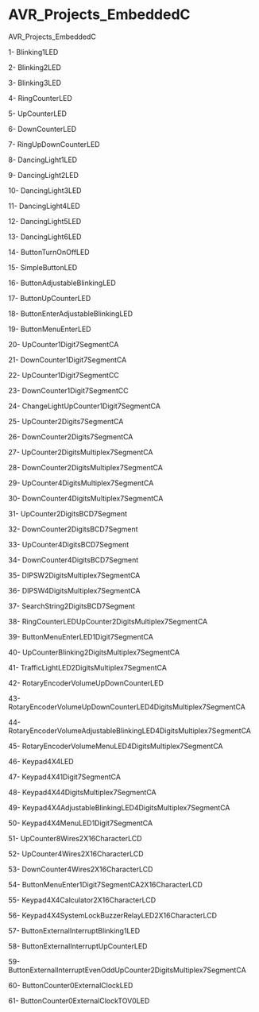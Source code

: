 # AVR_Projects_EmbeddedC
AVR_Projects_EmbeddedC

1- Blinking1LED

2- Blinking2LED

3- Blinking3LED

4- RingCounterLED

5- UpCounterLED

6- DownCounterLED

7- RingUpDownCounterLED

8- DancingLight1LED

9- DancingLight2LED

10- DancingLight3LED

11- DancingLight4LED

12- DancingLight5LED

13- DancingLight6LED

14- ButtonTurnOnOffLED

15- SimpleButtonLED

16- ButtonAdjustableBlinkingLED

17- ButtonUpCounterLED

18- ButtonEnterAdjustableBlinkingLED

19- ButtonMenuEnterLED

20- UpCounter1Digit7SegmentCA

21- DownCounter1Digit7SegmentCA

22- UpCounter1Digit7SegmentCC

23- DownCounter1Digit7SegmentCC

24- ChangeLightUpCounter1Digit7SegmentCA

25- UpCounter2Digits7SegmentCA

26- DownCounter2Digits7SegmentCA

27- UpCounter2DigitsMultiplex7SegmentCA

28- DownCounter2DigitsMultiplex7SegmentCA

29- UpCounter4DigitsMultiplex7SegmentCA

30- DownCounter4DigitsMultiplex7SegmentCA

31- UpCounter2DigitsBCD7Segment

32- DownCounter2DigitsBCD7Segment

33- UpCounter4DigitsBCD7Segment

34- DownCounter4DigitsBCD7Segment

35- DIPSW2DigitsMultiplex7SegmentCA

36- DIPSW4DigitsMultiplex7SegmentCA

37- SearchString2DigitsBCD7Segment

38- RingCounterLEDUpCounter2DigitsMultiplex7SegmentCA

39- ButtonMenuEnterLED1Digit7SegmentCA

40- UpCounterBlinking2DigitsMultiplex7SegmentCA

41- TrafficLightLED2DigitsMultiplex7SegmentCA

42- RotaryEncoderVolumeUpDownCounterLED

43- RotaryEncoderVolumeUpDownCounterLED4DigitsMultiplex7SegmentCA

44- RotaryEncoderVolumeAdjustableBlinkingLED4DigitsMultiplex7SegmentCA

45- RotaryEncoderVolumeMenuLED4DigitsMultiplex7SegmentCA

46- Keypad4X4LED

47- Keypad4X41Digit7SegmentCA

48- Keypad4X44DigitsMultiplex7SegmentCA

49- Keypad4X4AdjustableBlinkingLED4DigitsMultiplex7SegmentCA

50- Keypad4X4MenuLED1Digit7SegmentCA

51- UpCounter8Wires2X16CharacterLCD

52- UpCounter4Wires2X16CharacterLCD

53- DownCounter4Wires2X16CharacterLCD

54- ButtonMenuEnter1Digit7SegmentCA2X16CharacterLCD

55- Keypad4X4Calculator2X16CharacterLCD

56- Keypad4X4SystemLockBuzzerRelayLED2X16CharacterLCD

57- ButtonExternalInterruptBlinking1LED

58- ButtonExternalInterruptUpCounterLED

59- ButtonExternalInterruptEvenOddUpCounter2DigitsMultiplex7SegmentCA

60- ButtonCounter0ExternalClockLED

61- ButtonCounter0ExternalClockTOV0LED
